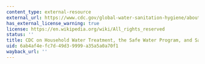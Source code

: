 ```yaml
---
content_type: external-resource
external_url: https://www.cdc.gov/global-water-sanitation-hygiene/about/about-household-water-treatment.html
has_external_license_warning: true
license: https://en.wikipedia.org/wiki/All_rights_reserved
status: ''
title: CDC on Household Water Treatment, the Safe Water Program, and Safe Storage
uid: 6ab4af4e-fc7d-49d3-9999-a35a5a0a70f1
wayback_url: ''
---
```

